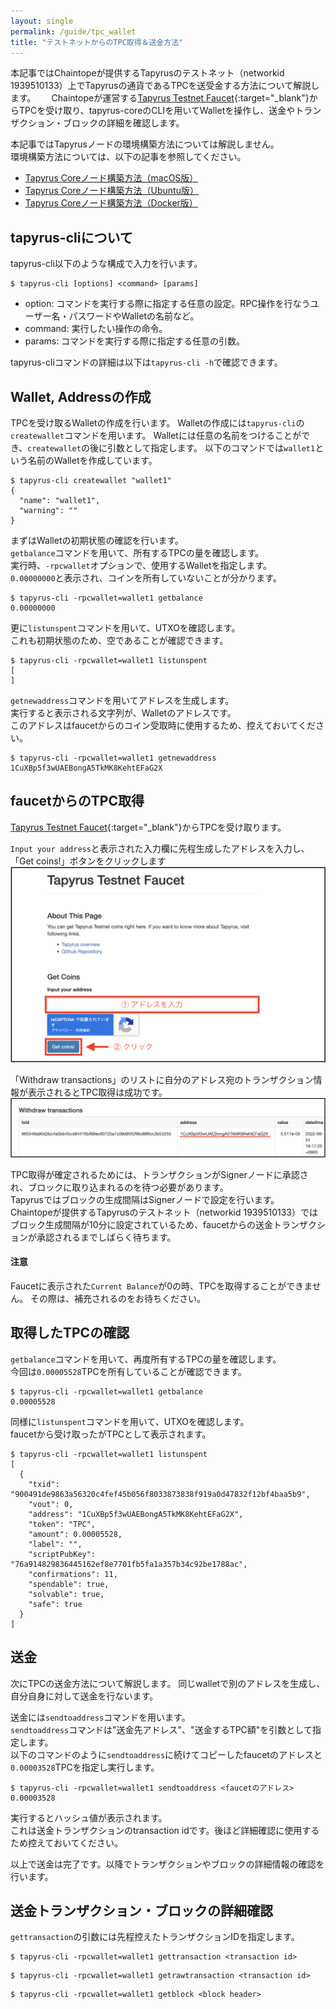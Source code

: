 ```yaml
---
layout: single
permalink: /guide/tpc_wallet
title: "テストネットからのTPC取得＆送金方法"
---
```



本記事ではChaintopeが提供するTapyrusのテストネット（networkid 1939510133）上でTapyrusの通貨であるTPCを送受金する方法について解説します。　　
Chaintopeが運営する[Tapyrus Testnet Faucet](https://testnet-faucet.tapyrus.dev.chaintope.com/tapyrus/transactions){:target="_blank"}からTPCを受け取り、tapyrus-coreのCLIを用いてWalletを操作し、送金やトランザクション・ブロックの詳細を確認します。　　

本記事ではTapyrusノードの環境構築方法については解説しません。  
環境構築方法については、以下の記事を参照してください。  
 - [Tapyrus Coreノード構築方法（macOS版）](https://site.tapyrus.chaintope.com/setup/osx)
 - [Tapyrus Coreノード構築方法（Ubuntu版）](https://site.tapyrus.chaintope.com/setup/ubuntu)
 - [Tapyrus Coreノード構築方法（Docker版）](https://site.tapyrus.chaintope.com/setup/docker)



## tapyrus-cliについて

tapyrus-cli以下のような構成で入力を行います。
```
$ tapyrus-cli [options] <command> [params] 
```
- option: コマンドを実行する際に指定する任意の設定。RPC操作を行なうユーザー名・パスワードやWalletの名前など。
- command: 実行したい操作の命令。
- params: コマンドを実行する際に指定する任意の引数。

tapyrus-cliコマンドの詳細は以下は`tapyrus-cli -h`で確認できます。

## Wallet, Addressの作成

TPCを受け取るWalletの作成を行います。
Walletの作成には`tapyrus-cli`の`createwallet`コマンドを用います。
Walletには任意の名前をつけることができ、`createwallet`の後に引数として指定します。
以下のコマンドでは`wallet1`という名前のWalletを作成しています。
```
$ tapyrus-cli createwallet "wallet1"
{
  "name": "wallet1",
  "warning": ""
}
```

まずはWalletの初期状態の確認を行います。  
`getbalance`コマンドを用いて、所有するTPCの量を確認します。  
実行時、`-rpcwallet`オプションで、使用するWalletを指定します。  
`0.00000000`と表示され、コインを所有していないことが分かります。  
```
$ tapyrus-cli -rpcwallet=wallet1 getbalance
0.00000000
```

更に`listunspent`コマンドを用いて、UTXOを確認します。  
これも初期状態のため、空であることが確認できます。  
```
$ tapyrus-cli -rpcwallet=wallet1 listunspent
[
]
```

`getnewaddress`コマンドを用いてアドレスを生成します。  
実行すると表示される文字列が、Walletのアドレスです。  
このアドレスはfaucetからのコイン受取時に使用するため、控えておいてください。  
```
$ tapyrus-cli -rpcwallet=wallet1 getnewaddress
1CuXBp5f3wUAEBongA5TkMK8KehtEFaG2X
```


## faucetからのTPC取得


[Tapyrus Testnet Faucet](https://testnet-faucet.tapyrus.dev.chaintope.com/tapyrus/transactions){:target="_blank"}からTPCを受け取ります。

`Input your address`と表示された入力欄に先程生成したアドレスを入力し、「Get coins!」ボタンをクリックします
![Tapyrus Testnet Faucet](../../assets/images/tpc_wallet_faucet_1.png)


「Withdraw transactions」のリストに自分のアドレス宛のトランザクション情報が表示されるとTPC取得は成功です。
![Withdraw transactions](../../assets/images/tpc_wallet_faucet_2.png)

TPC取得が確定されるためには、トランザクションがSignerノードに承認され、ブロックに取り込まれるのを待つ必要があります。  
Tapyrusではブロックの生成間隔はSignerノードで設定を行います。  
Chaintopeが提供するTapyrusのテストネット（networkid 1939510133）ではブロック生成間隔が10分に設定されているため、faucetからの送金トランザクションが承認されるまでしばらく待ちます。

#### 注意
Faucetに表示された`Current Balance`が0の時、TPCを取得することができません。
その際は、補充されるのをお待ちください。

## 取得したTPCの確認

`getbalance`コマンドを用いて、再度所有するTPCの量を確認します。  
今回は`0.00005528`TPCを所有していることが確認できます。
```
$ tapyrus-cli -rpcwallet=wallet1 getbalance
0.00005528
```

同様に`listunspent`コマンドを用いて、UTXOを確認します。  
faucetから受け取ったがTPCとして表示されます。
```
$ tapyrus-cli -rpcwallet=wallet1 listunspent
[
  {
    "txid": "900491de9863a56320c4fef45b056f8033873838f919a0d47832f12bf4baa5b9",
    "vout": 0,
    "address": "1CuXBp5f3wUAEBongA5TkMK8KehtEFaG2X",
    "token": "TPC",
    "amount": 0.00005528,
    "label": "",
    "scriptPubKey": "76a914829836445162ef8e7701fb5fa1a357b34c92be1788ac",
    "confirmations": 11,
    "spendable": true,
    "solvable": true,
    "safe": true
  }
]
```

## 送金

次にTPCの送金方法について解説します。
同じwalletで別のアドレスを生成し、自分自身に対して送金を行ないます。




送金には`sendtoaddress`コマンドを用います。  
`sendtoaddress`コマンドは"送金先アドレス"、"送金するTPC額"を引数として指定します。  
以下のコマンドのように`sendtoaddress`に続けてコピーしたfaucetのアドレスと` 0.00003528`TPCを指定し実行します。  
```
$ tapyrus-cli -rpcwallet=wallet1 sendtoaddress <faucetのアドレス> 0.00003528
```
実行するとハッシュ値が表示されます。  
これは送金トランザクションのtransaction idです。後ほど詳細確認に使用するため控えておいてください。  


以上で送金は完了です。以降でトランザクションやブロックの詳細情報の確認を行います。

## 送金トランザクション・ブロックの詳細確認


`gettransaction`の引数には先程控えたトランザクションIDを指定します。
```
$ tapyrus-cli -rpcwallet=wallet1 gettransaction <transaction id>
```



```
$ tapyrus-cli -rpcwallet=wallet1 getrawtransaction <transaction id>
```


```
$ tapyrus-cli -rpcwallet=wallet1 getblock <block header>
```

